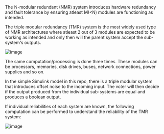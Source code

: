 The N-modular redundant (NMR) system introduces hardware redundancy and fault tolerance by ensuring atleast M(<N) modules are functioning as intended.

The triple modular redundancy (TMR) system is the most widely used type of NMR architectures where atleast 2 out of 3 modules are expected to be working as intended and only then will the parent system accept the sub-system's outputs.

![image](https://github.com/anr2311/Fault_Tolerant_Design/assets/72514473/d1d77297-6297-4da0-9c63-3001f0933472)

The same computation/processing is done three times. These modules can be processors, memories, disk drives, buses, network connections, power supplies and so on.

In the simple Simulink model in this repo, there is a triple modular system that introduces offset noise to the incoming input. The voter will then decide if the output produced from the individual sub-systems are equal and produces a boolean output.

If individual reliabilities of each system are known, the following computation can be performed to understand the reliability of the TMR system:

![image](https://github.com/anr2311/Fault_Tolerant_Design/assets/72514473/4c26e74b-9c1e-45f5-8466-5bcc95dca7a9)
